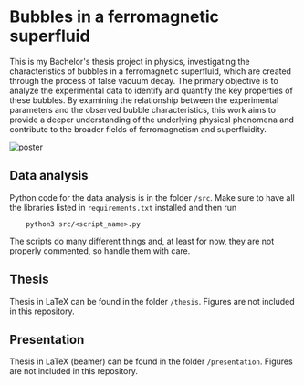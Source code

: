# Bubbles in a ferromagnetic superfluid
This is my Bachelor's thesis project in physics, investigating the characteristics of bubbles in a ferromagnetic superfluid, which are created through the process of false vacuum decay. The primary objective is to analyze the experimental data to identify and quantify the key properties of these bubbles. By examining the relationship between the experimental parameters and the observed bubble characteristics, this work aims to provide a deeper understanding of the underlying physical phenomena and contribute to the broader fields of ferromagnetism and superfluidity.

![poster](poster.png)

## Data analysis
Python code for the data analysis is in the folder `/src`. Make sure to have all the libraries listed in `requirements.txt` installed and then run
```
    python3 src/<script_name>.py
```
The scripts do many different things and, at least for now, they are not properly commented, so handle them with care.

## Thesis
Thesis in LaTeX can be found in the folder `/thesis`. Figures are not included in this repository.

## Presentation
Thesis in LaTeX (beamer) can be found in the folder `/presentation`. Figures are not included in this repository.